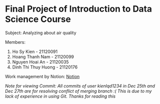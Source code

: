 # Final Project of Introduction to Data Science Course
Subject: Analyzing about air quality

Members:
  1. Ho Sy Kien - 21120091
  2. Hoang Thanh Nam - 21120099
  3. Nguyen Hoai An - 21120035
  4. Dinh Thi Thuy Huong - 21120176

Work management by Notion: [Notion](https://www.notion.so/36707dd2fd9b4ae39e69e7a48786e359?v=efb5c1e8fddd44bd80fdad5533db2021&pvs=4)

*Note for viewing Commit: All commits of user kienlqd1234 in Dec 25th and Dec 27th are for resolving conflict of merging branch :( This is due to my lack of experience in using Git. Thanks for reading this*
